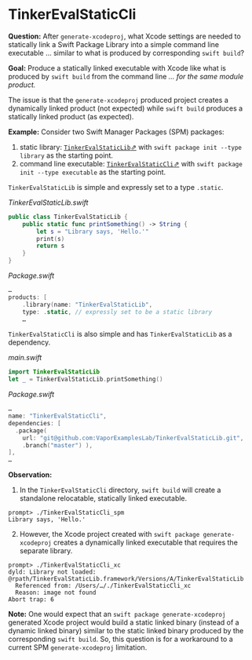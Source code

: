 # TinkerEvalStaticCli

**Question:** After `generate-xcodeproj`, what Xcode settings are needed to statically link a Swift Package Library into a simple command line executable … similar to what is produced by corresponding `swift build`?

**Goal:** Produce a statically linked executable with Xcode like what is produced by `swift build` from the command line _… for the same module product._ 

The issue is that the `generate-xcodeproj` produced project creates a dynamically linked product (not expected) while `swift build` produces a statically linked product (as expected).

**Example:** Consider two Swift Manager Packages (SPM) packages:

1. static library: [`TinkerEvalStaticLib`⇗](https://github.com/VaporExamplesLab/TinkerEvalStaticLib) with `swift package init --type library` as the starting point.
2. command line executable: [`TinkerEvalStaticCli`⇗](https://github.com/VaporExamplesLab/TinkerEvalStaticCli) with `swift package init --type executable` as the starting point.

`TinkerEvalStaticLib` is simple and expressly set to a type `.static`.

_TinkerEvalStaticLib.swift_

``` swift
public class TinkerEvalStaticLib {
    public static func printSomething() -> String {
        let s = "Library says, 'Hello.'"
        print(s)
        return s
    }
} 
```
    
_Package.swift_

``` swift
…
products: [
    .library(name: "TinkerEvalStaticLib", 
    type: .static, // expressly set to be a static library
    …
```

`TinkerEvalStaticCli` is also simple and has `TinkerEvalStaticLib` as a dependency.

_main.swift_

``` swift
import TinkerEvalStaticLib
let _ = TinkerEvalStaticLib.printSomething() 
```

_Package.swift_

``` swift
…
name: "TinkerEvalStaticCli",
dependencies: [
  .package(
    url: "git@github.com:VaporExamplesLab/TinkerEvalStaticLib.git",
    .branch("master") ),
],
…
```

**Observation:**

1. In the `TinkerEvalStaticCli` directory, `swift build` will create a standalone relocatable, statically linked executable.

```
prompt> ./TinkerEvalStaticCli_spm 
Library says, 'Hello.'
```

2. However, the Xcode project created with `swift package generate-xcodeproj` creates a dynamically linked executable that requires the separate library.

```
prompt> ./TinkerEvalStaticCli_xc 
dyld: Library not loaded: @rpath/TinkerEvalStaticLib.framework/Versions/A/TinkerEvalStaticLib
  Referenced from: /Users/…/./TinkerEvalStaticCli_xc
  Reason: image not found
Abort trap: 6
```

**Note:** One would expect that an `swift package generate-xcodeproj` generated Xcode project would build a static linked binary (instead of a dynamic linked binary) similar to the static linked binary produced by the corresponding `swift build`. So, this question is for a workaround to a current SPM `generate-xcodeproj` limitation. 
